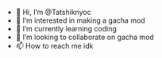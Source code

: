 - 👋 Hi, I’m @Tatshiknyoc
- 👀 I’m interested in making a gacha mod
- 🌱 I’m currently learning coding
- 💞️ I’m looking to collaborate on gacha mod
- 📫 How to reach me idk

<!---
Tatshiknyoc/Tatshiknyoc is a ✨ special ✨ repository because its `README.md` (this file) appears on your GitHub profile.
You can click the Preview link to take a look at your changes.
--->

